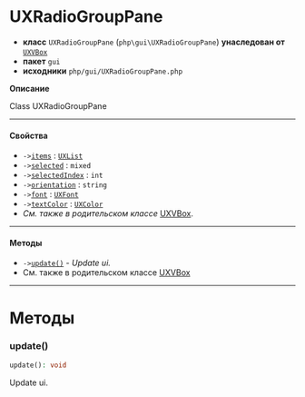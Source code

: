 # UXRadioGroupPane

- **класс** `UXRadioGroupPane` (`php\gui\UXRadioGroupPane`) **унаследован от** [`UXVBox`](https://github.com/VenityStudio/android/tree/master/jphp-android-ext/api-docs/classes/php/gui/layout/UXVBox.ru.md)
- **пакет** `gui`
- **исходники** `php/gui/UXRadioGroupPane.php`

**Описание**

Class UXRadioGroupPane

---

#### Свойства

- `->`[`items`](#prop-items) : [`UXList`](https://github.com/VenityStudio/android/tree/master/jphp-android-ext/api-docs/classes/php/gui/UXList.ru.md)
- `->`[`selected`](#prop-selected) : `mixed`
- `->`[`selectedIndex`](#prop-selectedindex) : `int`
- `->`[`orientation`](#prop-orientation) : `string`
- `->`[`font`](#prop-font) : [`UXFont`](https://github.com/VenityStudio/android/tree/master/jphp-android-ext/api-docs/classes/php/gui/text/UXFont.ru.md)
- `->`[`textColor`](#prop-textcolor) : [`UXColor`](https://github.com/VenityStudio/android/tree/master/jphp-android-ext/api-docs/classes/php/gui/paint/UXColor.ru.md)
- *См. также в родительском классе* [UXVBox](https://github.com/VenityStudio/android/tree/master/jphp-android-ext/api-docs/classes/php/gui/layout/UXVBox.ru.md).

---

#### Методы

- `->`[`update()`](#method-update) - _Update ui._
- См. также в родительском классе [UXVBox](https://github.com/VenityStudio/android/tree/master/jphp-android-ext/api-docs/classes/php/gui/layout/UXVBox.ru.md)

---
# Методы

<a name="method-update"></a>

### update()
```php
update(): void
```
Update ui.
